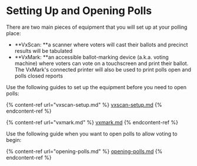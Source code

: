 # Setting Up and Opening Polls

There are two main pieces of equipment that you will set up at your polling place:

* **VxScan: **a scanner where voters will cast their ballots and precinct results will be tabulated
* **VxMark: **an accessible ballot-marking device (a.k.a. voting machine) where voters can vote on a touchscreen and print their ballot. The VxMark's connected printer will also be used to print polls open and polls closed reports

Use the following guides to set up the equipment before you need to open polls:

{% content-ref url="vxscan-setup.md" %}
[vxscan-setup.md](vxscan-setup.md)
{% endcontent-ref %}

{% content-ref url="vxmark.md" %}
[vxmark.md](vxmark.md)
{% endcontent-ref %}

Use the following guide when you want to open polls to allow voting to begin:

{% content-ref url="opening-polls.md" %}
[opening-polls.md](opening-polls.md)
{% endcontent-ref %}
